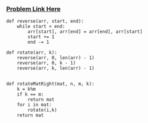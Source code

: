 ### [Problem Link Here](https://www.codingninjas.com/codestudio/guided-paths/data-structures-algorithms/content/118821/offering/1381903?leftPanelTab=0)

```
def reverse(arr, start, end):
    while start < end:
        arr[start], arr[end] = arr[end], arr[start]
        start += 1
        end -= 1

def rotate(arr, k):
    reverse(arr, 0, len(arr) - 1)
    reverse(arr, 0, k - 1)
    reverse(arr, k, len(arr) - 1)

    
def rotateMatRight(mat, n, m, k):
    k = k%m
    if k == m:
        return mat
    for i in mat:
        rotate(i,k)
    return mat
```
